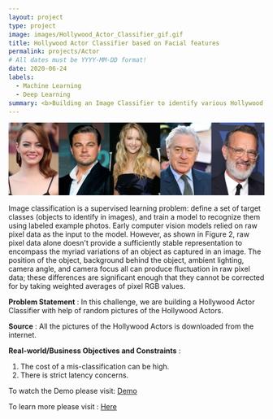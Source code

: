 ```yaml
---
layout: project
type: project
image: images/Hollywood_Actor_Classifier_gif.gif
title: Hollywood Actor Classifier based on Facial features
permalink: projects/Actor
# All dates must be YYYY-MM-DD format!
date: 2020-06-24
labels:
  - Machine Learning
  - Deep Learning
summary: <b>Building an Image Classifier to identify various Hollywood Actors.<br><br><center><button onclick="location.href='https://www.youtube.com/watch?v=cfipz5xF3zQ'" type="button">WATCH DEMO</button></br></br></center></b>
---
```


<img class="ui image" src="../images/Hollywood_Actor_Classifier_Banner.png">

Image classification is a supervised learning problem: define a set of target classes (objects to identify in images), and train a model to recognize them using labeled example photos. Early computer vision models relied on raw pixel data as the input to the model. However, as shown in Figure 2, raw pixel data alone doesn't provide a sufficiently stable representation to encompass the myriad variations of an object as captured in an image. The position of the object, background behind the object, ambient lighting, camera angle, and camera focus all can produce fluctuation in raw pixel data; these differences are significant enough that they cannot be corrected for by taking weighted averages of pixel RGB values.

<b>Problem Statement</b> : In this challenge, we are building a Hollywood Actor Classifier with help of random pictures of the Hollywood Actors.

<b>Source</b> : All the pictures of the Hollywood Actors is downloaded from the internet.

<b>Real-world/Business Objectives and Constraints</b> : 
1. The cost of a mis-classification can be high.
2. There is strict latency concerns.

To watch the Demo please visit: [Demo](https://www.youtube.com/watch?v=cfipz5xF3zQ)

To learn more please visit : [Here](https://github.com/Souravban/Hollywood-Actor-Classifier)
